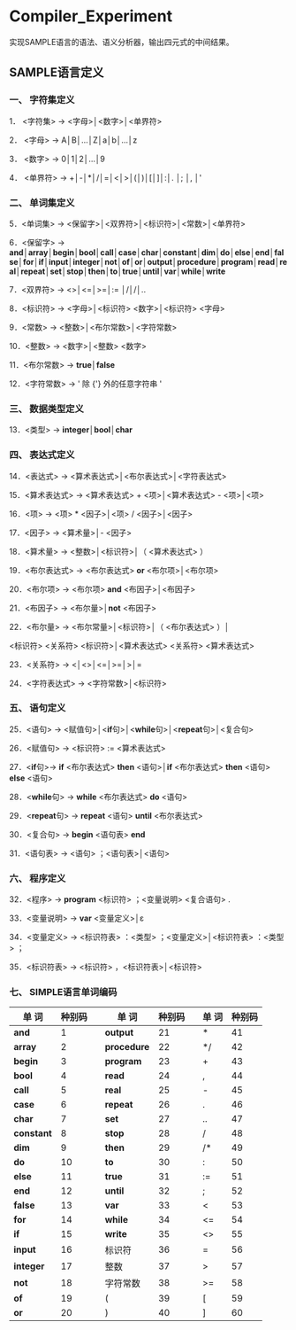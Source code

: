 # Compiler_Experiment

实现SAMPLE语言的语法、语义分析器，输出四元式的中间结果。

## SAMPLE语言定义

### **一、**      **字符集定义**

1． <字符集> → <字母>│<数字>│<单界符>

2． <字母> → A│B│…│Z│a│b│…│z

3． <数字> → 0│1│2│…│9

4． <单界符> → +│-│*│/│=│<│>│(│)│[│]│:│. │; │, │'

### **二、**      **单词集定义**

5．<单词集> → <保留字>│<双界符>│<标识符>│<常数>│<单界符>

6．<保留字> → **and**│**array**│**begin**│**bool**│**call**│**case**│**char**│**constant**│**dim**│**do**│**else**│**end**│**false**│**for**│**if**│**input**│**integer**│**not**│**of**│**or**│**output**│**procedure**│**program**│**read**│**real**│**repeat**│**set**│**stop**│**then**│**to**│**true**│**until**│**var**│**while**│**write**

7．<双界符> → <>│<=│>=│:= │/*│*/│..

8．<标识符> → <字母>│<标识符> <数字>│<标识符> <字母>

9．<常数> → <整数>│<布尔常数>│<字符常数>

10．<整数> → <数字>│<整数> <数字>

11．<布尔常数> → **true**│**false**

12．<字符常数> → ' 除 {'} 外的任意字符串 '

### **三、**      **数据类型定义**

13．<类型> → **integer**│**bool**│**char**

### **四、**      **表达式定义**

14．<表达式> → <算术表达式>│<布尔表达式>│<字符表达式>

15．<算术表达式> → <算术表达式> + <项>│<算术表达式> - <项>│<项>

16．<项> → <项> * <因子>│<项> / <因子>│<因子>

17．<因子> → <算术量>│- <因子>

18．<算术量> → <整数>│<标识符>│（ <算术表达式> ）

19．<布尔表达式> → <布尔表达式> **or** <布尔项>│<布尔项>

20．<布尔项> → <布尔项> **and** <布因子>│<布因子>

21．<布因子> → <布尔量>│**not** <布因子>

22．<布尔量> → <布尔常量>│<标识符>│（ <布尔表达式> ）│

<标识符> <关系符> <标识符>│<算术表达式> <关系符> <算术表达式>

23．<关系符> → <│<>│<=│>=│>│=

24．<字符表达式> → <字符常数>│<标识符>

### **五、**      **语句定义**

25．<语句> → <赋值句>│<**if**句>│<**while**句>│<**repeat**句>│<复合句>

26．<赋值句> → <标识符> := <算术表达式>

27．<**if**句>→ **if** <布尔表达式> **then** <语句>│**if** <布尔表达式> **then** <语句> **else** <语句>

28．<**while**句> → **while** <布尔表达式> **do** <语句>

29．<**repeat**句> → **repeat** <语句> **until** <布尔表达式>

30．<复合句> → **begin** <语句表> **end**

31．<语句表> → <语句> ；<语句表>│<语句>

### **六、**      **程序定义**

32．<程序> → **program** <标识符> ；<变量说明> <复合语句> .

33．<变量说明> → **var** <变量定义>│ε

34．<变量定义> → <标识符表> ：<类型> ；<变量定义>│<标识符表> ：<类型> ；

35．<标识符表> → <标识符> ，<标识符表>│<标识符>

### **七、**      **SIMPLE语言单词编码**

| 单   词      | 种别码 |      | 单   词       | 种别码 |      | 单   词 | 种别码 |
| ------------ | ------ | ---- | ------------- | ------ | ---- | ------- | ------ |
| **and**      | 1      |      | **output**    | 21     |      | *       | 41     |
| **array**    | 2      |      | **procedure** | 22     |      | */      | 42     |
| **begin**    | 3      |      | **program**   | 23     |      | +       | 43     |
| **bool**     | 4      |      | **read**      | 24     |      | ,       | 44     |
| **call**     | 5      |      | **real**      | 25     |      | -       | 45     |
| **case**     | 6      |      | **repeat**    | 26     |      | .       | 46     |
| **char**     | 7      |      | **set**       | 27     |      | ..      | 47     |
| **constant** | 8      |      | **stop**      | 28     |      | /       | 48     |
| **dim**      | 9      |      | **then**      | 29     |      | /*      | 49     |
| **do**       | 10     |      | **to**        | 30     |      | :       | 50     |
| **else**     | 11     |      | **true**      | 31     |      | :=      | 51     |
| **end**      | 12     |      | **until**     | 32     |      | ;       | 52     |
| **false**    | 13     |      | **var**       | 33     |      | <       | 53     |
| **for**      | 14     |      | **while**     | 34     |      | <=      | 54     |
| **if**       | 15     |      | **write**     | 35     |      | <>      | 55     |
| **input**    | 16     |      | 标识符        | 36     |      | =       | 56     |
| **integer**  | 17     |      | 整数          | 37     |      | >       | 57     |
| **not**      | 18     |      | 字符常数      | 38     |      | >=      | 58     |
| **of**       | 19     |      | (             | 39     |      | [       | 59     |
| **or**       | 20     |      | )             | 40     |      | ]       | 60     |
